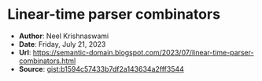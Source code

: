 # Linear-time parser combinators

- **Author**: Neel Krishnaswami
- **Date**: Friday, July 21, 2023
- **Url**: <https://semantic-domain.blogspot.com/2023/07/linear-time-parser-combinators.html>
- **Source**: [gist:b1594c57433b7df2a143634a2fff3544](https://gist.github.com/neel-krishnaswami/b1594c57433b7df2a143634a2fff3544)
